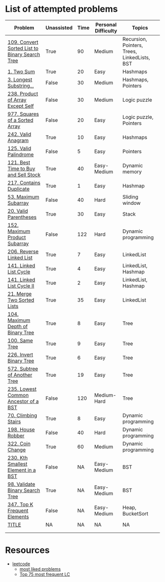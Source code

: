 # List of attempted problems
| Problem                                                                                                                        | Unassisted |   Time  | Personal Difficulty | Topics                                       |
|--------------------------------------------------------------------------------------------------------------------------------|------------|---------|---------------------|----------------------------------------------|
| [ 109. Convert Sorted List to Binary Search Tree ]( https://leetcode.com/problems/convert-sorted-list-to-binary-search-tree/ ) | True       |   90    | Medium              | Recursion, Pointers, Trees, LinkedLists, BST |
| [ 1. Two Sum ](https://leetcode.com/problems/two-sum/)                                                                         | True       |   20    | Easy                | Hashmaps                                     |
| [ 3. Longest Substring... ](https://leetcode.com/problems/longest-substring-without-repeating-characters/)                     | False      |   30    | Medium              | Hashmaps, Pointers                           |
| [ 238. Product of Array Except Self ](https://leetcode.com/problems/product-of-array-except-self/)                             | False      |   30    | Medium              | Logic puzzle                                 |
| [ 977. Squares of a Sorted Array ](https://leetcode.com/problems/squares-of-a-sorted-array/)                                   | False      |   20    | Easy                | Logic puzzle, Pointers                       |
| [ 242. Valid Anagram ](https://leetcode.com/problems/valid-anagram/)                                                           | True       |   10    | Easy                | Hashmaps                                     |
| [ 125. Valid Palindrome ](https://leetcode.com/problems/valid-palindrome/)                                                     | False      |    5    | Easy                | Pointers                                     |
| [ 121. Best Time to Buy and Sell Stock ](https://leetcode.com/problems/best-time-to-buy-and-sell-stock/)                       | True       |   40    | Easy-Medium         | Dynamic memory                               |
| [ 217. Contains Duplicate ](https://leetcode.com/problems/contains-duplicate/)                                                 | True       |    1    | Easy                | Hashmap                                      |
| [ 53. Maximum Subarray ](https://leetcode.com/problems/maximum-subarray/)                                                      | False      |   40    | Hard                | Sliding window                               |
| [ 20. Valid Parentheses ](https://leetcode.com/problems/valid-parentheses/)                                                    | True       |   30    | Easy                | Stack                                        |
| [ 152. Maximum Product Subarray ](https://leetcode.com/problems/maximum-product-subarray/)                                     | False      |  122    | Hard                | Dynamic programming                          |
| [ 206. Reverse Linked List ](https://leetcode.com/problems/reverse-linked-list/)                                               | True       |    7    | Easy                | LinkedList                                   |
| [ 141. Linked List Cycle ](https://leetcode.com/problems/linked-list-cycle/)                                                   | True       |    4    | Easy                | LinkedList, Hashmap                          |
| [ 141. Linked List Cycle II ](https://leetcode.com/problems/linked-list-cycle-ii/description/)                                 | True       |    2    | Easy                | LinkedList, Hashmap                          |
| [ 21. Merge Two Sorted Lists ](https://leetcode.com/problems/merge-two-sorted-lists/)                                          | True       |   35    | Easy                | LinkedList                                   |
| [ 104. Maximum Depth of Binary Tree ](https://leetcode.com/problems/maximum-depth-of-binary-tree/)                             | True       |    8    | Easy                | Tree                                         |
| [ 100. Same Tree ](https://leetcode.com/problems/same-tree/)                                                                   | True       |    9    | Easy                | Tree                                         |
| [ 226. Invert Binary Tree ](https://leetcode.com/problems/invert-binary-tree/)                                                 | True       |    6    | Easy                | Tree                                         |
| [ 572. Subtree of Another Tree ](https://leetcode.com/problems/subtree-of-another-tree/)                                       | True       |   19    | Easy                | Tree                                         |
| [ 235. Lowest Common Ancestor of a BST ](https://leetcode.com/problems/lowest-common-ancestor-of-a-binary-search-tree/)        | False      |  120    | Medium-Hard         | Tree                                         |
| [ 70. Climbing Stairs ](https://leetcode.com/problems/climbing-stairs/description/)                                            | True       |    8    | Easy                | Dynamic programming                          |
| [ 198. House Robber ](https://leetcode.com/problems/house-robber/)                                                             | False      |   40    | Hard                | Dynamic programming                          |
| [ 322. Coin Change ](https://leetcode.com/problems/coin-change/)                                                               | True       |   60    | Medium              | Dynamic programming                          |
| [ 230. Kth Smallest Element in a BST ](https://leetcode.com/problems/kth-smallest-element-in-a-bst/description/)               | False      |   NA    | Easy-Medium         | BST                                          |
| [ 98. Validate Binary Search Tree ](https://leetcode.com/problems/validate-binary-search-tree/)                                | True       |   NA    | Easy-Medium         | BST                                          |
| [ 347. Top K Frequent Elements ](https://leetcode.com/problems/top-k-frequent-elements/description/?orderBy=most_votes)        | False      |   NA    | Easy-Medium         | Heap, BucketSort                             |
| [ TITLE ]( LINK )                                                                                                              | NA         |   NA    | NA                  | NA                                           |
|                                                                                                                                |            |         |                     |                                              |
|                                                                                                                                |            |         |                     |                                              |

# Resources
- [leetcode](https://leetcode.com/problemset)
    - [most liked problems](https://adityarajput.com/leetcode/)
    - [Top 75 most frequent LC](https://docs.google.com/spreadsheets/d/1A2PaQKcdwO_lwxz9bAnxXnIQayCouZP6d-ENrBz_NXc/edit#gid=0)
